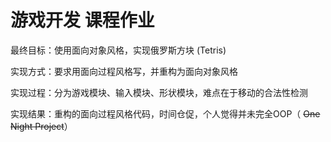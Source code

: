 # 游戏开发 课程作业
最终目标：使用面向对象风格，实现俄罗斯方块 (Tetris)

实现方式：要求用面向过程风格写，并重构为面向对象风格

实现过程：分为游戏模块、输入模块、形状模块，难点在于移动的合法性检测

实现结果：重构的面向过程风格代码，时间仓促，个人觉得并未完全OOP（ ~~One Night Project~~）